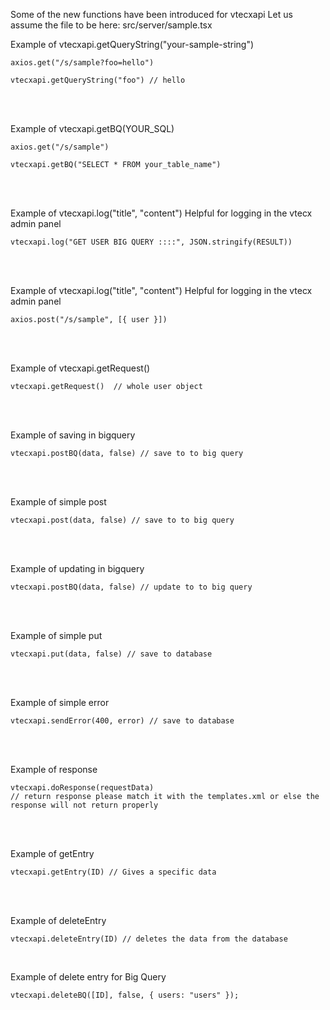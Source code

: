 Some of the new functions have been introduced for vtecxapi
Let us assume the file to be here: src/server/sample.tsx

Example of vtecxapi.getQueryString("your-sample-string")

```
axios.get("/s/sample?foo=hello")
```

```
vtecxapi.getQueryString("foo") // hello
```
<br/><br/>


Example of vtecxapi.getBQ(YOUR_SQL)

```
axios.get("/s/sample")
```

```
vtecxapi.getBQ("SELECT * FROM your_table_name")
```
<br/><br/>

Example of vtecxapi.log("title", "content")
Helpful for logging in the vtecx admin panel

```
vtecxapi.log("GET USER BIG QUERY ::::", JSON.stringify(RESULT))
```
<br/><br/>

Example of vtecxapi.log("title", "content")
Helpful for logging in the vtecx admin panel

```
axios.post("/s/sample", [{ user }])
```
<br/><br/>


Example of vtecxapi.getRequest()

```
vtecxapi.getRequest()  // whole user object
```
<br /><br />

Example of saving in bigquery

```
vtecxapi.postBQ(data, false) // save to to big query
```
<br /><br />

Example of simple post

```
vtecxapi.post(data, false) // save to to big query
```
<br /><br />

Example of updating in bigquery

```
vtecxapi.postBQ(data, false) // update to to big query
```
<br /><br />


Example of simple put

```
vtecxapi.put(data, false) // save to database
```
<br /><br />

Example of simple error

```
vtecxapi.sendError(400, error) // save to database
```
<br /><br />

Example of response

```
vtecxapi.doResponse(requestData)
// return response please match it with the templates.xml or else the response will not return properly
```
<br /><br />

Example of getEntry

    vtecxapi.getEntry(ID) // Gives a specific data
<br /><br />

Example of deleteEntry

    vtecxapi.deleteEntry(ID) // deletes the data from the database
<br />

Example of delete entry for Big Query

```
vtecxapi.deleteBQ([ID], false, { users: "users" });
```